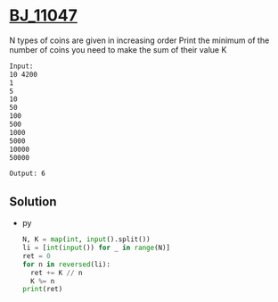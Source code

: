 # [BJ_11047](https://acmicpc.net/problem/11047)

N types of coins are given in increasing order
Print the minimum of the number of coins you need to make the sum of their value K

```txt
Input:
10 4200
1
5
10
50
100
500
1000
5000
10000
50000

Output: 6
```

## Solution

* py

  ```py
  N, K = map(int, input().split())
  li = [int(input()) for _ in range(N)]
  ret = 0
  for n in reversed(li):
    ret += K // n
    K %= n
  print(ret)
  ```
